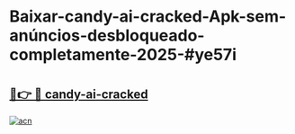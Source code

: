 # Baixar-candy-ai-cracked-Apk-sem-anúncios-desbloqueado-completamente-2025-#ye57i

# <h2><a href="https://ainizakaria.my?title=candy-ai-cracked&ref=24M">🔗👉 🔴 candy-ai-cracked</a></h2>

[![acn](https://github.com/user-attachments/assets/0f9c940e-d8b0-45ae-aac7-cd30a18b3e1c)](https://ainizakaria.my?title=candy-ai-cracked&ref=24M)


